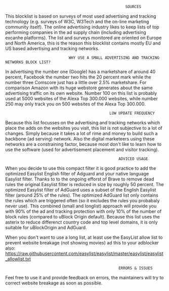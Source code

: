                                                          SOURCES
This blocklist is based on surveys of most used advertising and tracking technology (e.g. surveys of W3C, W3Tech and the
on-line marketing community itself). The online advertising industry likes to keep lists of top performing companies in
the ad supply chain (including advertising excanhe platforms). The list and surveys monitored are oriented on Europe and 
North America, this is the reason this blocklist contains mostly EU and US based advertising and tracking networks. 

                                WHY USE A SMALL ADVERTISING AND TRACKING NETWORKS BLOCK LIST? 
In advertising the number one (Google) has a marketshare of around 40 percent, Facebook the number two hits the 20 percent mark 
while the number three Comscore just has a little over 2.5% marketshare. For comparison Amazon with its huge webstore generates 
about the same advertising traffic on its own website. Number 100 on this list is probably used at 5000 websites of the Alexa 
Top 300.000 websites, while number 250 may only track you on 500 websites of the Alexa Top 300.000. 

                                                  LOW UPDATE FREQUENCY
Because this list focusses on the advertising and tracking networks which place the adds on the websites you visit, this list 
is not subjective to a lot of changes. Simply because it takes a lot of rime and money to build such a backbone (ad serving) 
network. Also the digital marketeers using these networks are a constraining factor, because most don't like to learn how to
use the software (used for advertisement placement and visitor tracking). 

                                                      ADVICED USAGE 
When you decide to use this compact filter it is good practice to add the optimized Easylist English filter of Adguard
and your native language Easylist filter. Thanks to to the ongoing efforst of Brave to remove dead rules the original 
Easylist filter is reduced in size by roughly 50 percent. The optimized Easylist filter of AdGuard uses a subset of the
English Easylist filter (around 25% of the rules). The optimized AdGuard list only contains the rules which are triggered 
often (so it excludes the rules you probabaly never use). This combined (small and longlist) approach will provide you with 
90% of the ad and tracking protection with only 10% of the number of block rules (compared to uBlock Origin default). 
Because this list uses the asterix to reduce differenct country code and top level domains, it is only suitable for 
uBlockOrigin and AdGuard.   

When you don't want to use a long list, at least use the EasyList allow list to prevent website breakage (not showing movies)
ad this to your adblocker also: https://raw.githubusercontent.com/easylist/easylist/master/easylist/easylist_allowlist.txt

                                                      ERRORS & ISSUES
Feel free to use it and provide feedback on errors, the maintainers will try to correct website breakage as soon as possible.  
